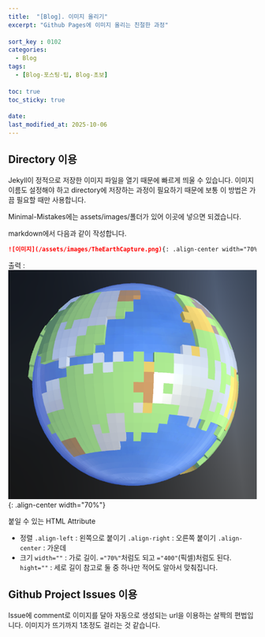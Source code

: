 ```yaml
---
title:  "[Blog]. 이미지 올리기"
excerpt: "Github Pages에 이미지 올리는 친절한 과정"

sort_key : 0102
categories:
  - Blog
tags:
  - [Blog-포스팅-팁, Blog-초보]

toc: true
toc_sticky: true

date:
last_modified_at: 2025-10-06
---
```

## Directory 이용
Jekyll이 정적으로 저장한 이미지 파일을 열기 때문에 빠르게 띄울 수 있습니다. 이미지 이름도 설정해야 하고 directory에 저장하는 과정이 필요하기 때문에 보통 이 방법은 가끔 필요할 때만 사용합니다.

Minimal-Mistakes에는 assets/images/폴더가 있어 이곳에 넣으면 되겠습니다.

markdown에서 다음과 같이 작성합니다.
```markdown
![이미지](/assets/images/TheEarthCapture.png){: .align-center width="70%"}
```
출력 :
![이미지](/assets/images/TheEarthCapture.png){: .align-center width="70%"}

붙일 수 있는 HTML Attribute
- 정렬
`.align-left` : 왼쪽으로 붙이기
`.align-right` : 오른쪽 붙이기
`.align-center` : 가운데
- 크기
`width=""` : 가로 길이. `="70%"`처럼도 되고 `="400"`(픽셀)처럼도 된다.
`hight=""` : 세로 길이
참고로 둘 중 하나만 적어도 알아서 맞춰집니다.

## Github Project Issues 이용
Issue에 comment로 이미지를 달아 자동으로 생성되는 url을 이용하는 살짝의 편법입니다. 이미지가 뜨기까지 1초정도 걸리는 것 같습니다.

